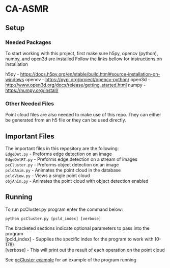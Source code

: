 # CA-ASMR

## Setup
### Needed Packages
To start working with this project, first make sure h5py, opencv (python), numpy, and open3d are installed
Follow the links bellow for instructions on installation

h5py - https://docs.h5py.org/en/stable/build.html#source-installation-on-windows
opencv - https://pypi.org/project/opencv-python/
open3d - http://www.open3d.org/docs/release/getting_started.html
numpy - https://numpy.org/install/

### Other Needed Files
Point cloud files are also needed to make use of this repo. They can either be generated from an h5 file or they can be used directly.

## Important Files
The important files in this repository are the following: <br>
  `EdgeDet.py` - Preforms edge detection on an image <br>
  `EdgeDetRT.py` - Preforms edge detection on a stream of images <br>
  `pcCluster.py` - Preforms object detection on an image <br>
  `pcldAnim.py` - Animates the point cloud in the database <br>
  `pcldView.py` - Views a single point cloud <br>
  `objAnim.py` - Animates the point cloud with object detection enabled <br>


## Running
To run pcCluster.py program enter the command below:
```
python pcCluster.py [pcld_index] [verbose]
```
The bracketed sections indicate optional parameters to pass into the program <br>
  [pcld_index] - Supplies the specific index for the program to work with (0-178) <br>
  [verbose] - This will print out the result of each operation on the point cloud <br>

See [pcCluster example](https://github.com/jwright303/CA-ASMR/blob/main/OBJREAD.md) for an example of the program running
